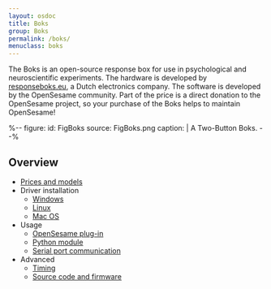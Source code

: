 ```yaml
---
layout: osdoc
title: Boks
group: Boks
permalink: /boks/
menuclass: boks
---
```


The Boks is an open-source response box for use in psychological and neuroscientific experiments. The hardware is developed by [responseboks.eu](http://www.responseboks.eu/), a Dutch electronics company. The software is developed by the OpenSesame community. Part of the price is a direct donation to the OpenSesame project, so your purchase of the Boks helps to maintain OpenSesame!

%--
figure:
 id: FigBoks
 source: FigBoks.png
 caption: |
  A Two-Button Boks.
--%

## Overview

- [Prices and models](/boks/getit)
- Driver installation
	- [Windows](/boks/drivers/#windows)
	- [Linux](/boks/drivers/#linux)
	- [Mac OS](/boks/drivers/#macos)
- Usage
	- [OpenSesame plug-in](/boks/opensesame)
	- [Python module](/boks/python)
	- [Serial port communication](/boks/serial)
- Advanced
	- [Timing](/boks/timing)
	- [Source code and firmware](/boks/source)		
